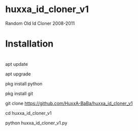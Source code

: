 # huxxa_id_cloner_v1
Random Old Id Cloner 2008-2011

# Installation 
#

apt update

apt upgrade 

pkg install python 

pkg install git

git clone https://github.com/HuxxA-BaBa/huxxa_id_cloner_v1

cd huxxa_id_cloner_v1

python huxxa_id_cloner_v1.py
